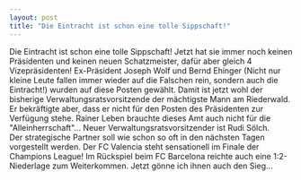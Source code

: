 ```yaml
---
layout: post
title: "Die Eintracht ist schon eine tolle Sippschaft!"
---
```


Die Eintracht ist schon eine tolle Sippschaft! Jetzt hat sie immer noch keinen Präsidenten und keinen neuen Schatzmeister, dafür aber gleich 4 Vizepräsidenten! Ex-Präsident Joseph Wolf und Bernd Ehinger (Nicht nur kleine Leute fallen immer wieder auf die Falschen rein, sondern auch die Eintracht!) wurden auf diese Posten gewählt. Damit ist jetzt wohl der bisherige Verwaltungsratsvorsitzende der mächtigste Mann am Riederwald. Er bekräftigte aber, dass er nicht für den Posten des Präsidenten zur Verfügung stehe. Rainer Leben brauchte dieses Amt auch nicht für die "Alleinherrschaft"... Neuer Verwaltungsratsvorsitzender ist Rudi Sölch.  
Der strategische Partner soll wie schon so oft in den nächsten Tagen vorgestellt werden. Der FC Valencia steht sensationell im Finale der Champions League! Im Rückspiel beim FC Barcelona reichte auch eine 1:2-Niederlage zum Weiterkommen. Jetzt gönne ich ihnen auch den Sieg...
